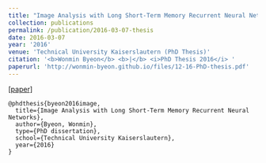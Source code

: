 ```yaml
---
title: "Image Analysis with Long Short-Term Memory Recurrent Neural Networks"
collection: publications
permalink: /publication/2016-03-07-thesis
date: 2016-03-07
year: '2016'
venue: 'Technical University Kaiserslautern (PhD Thesis)'
citation: '<b>Wonmin Byeon</b> <b>|</b> <i>PhD Thesis 2016</i> '
paperurl: 'http://wonmin-byeon.github.io/files/12-16-PhD-thesis.pdf'
---
```


[[paper]](http://wonmin-byeon.github.io/files/12-16-PhD-thesis.pdf)

```
@phdthesis{byeon2016image,
  title={Image Analysis with Long Short-Term Memory Recurrent Neural Networks},
  author={Byeon, Wonmin},
  type={PhD dissertation},
  school={Technical University Kaiserslautern},
  year={2016}
}
```

